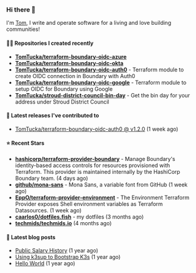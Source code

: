 ### Hi there 👋

I'm [Tom](https://tomwithers.dev), I write and operate software for a living and love building communities! 

#### 👨‍💻 Repositories I created recently
- **[TomTucka/terraform-boundary-oidc-azure](https://github.com/TomTucka/terraform-boundary-oidc-azure)**
- **[TomTucka/terraform-boundary-oidc-okta](https://github.com/TomTucka/terraform-boundary-oidc-okta)**
- **[TomTucka/terraform-boundary-oidc-auth0](https://github.com/TomTucka/terraform-boundary-oidc-auth0)** - Terraform module to create OIDC connection in Boundary with Auth0
- **[TomTucka/terraform-boundary-oidc-google](https://github.com/TomTucka/terraform-boundary-oidc-google)** - Terraform module to setup OIDC for Boundary using Google
- **[TomTucka/stroud-district-council-bin-day](https://github.com/TomTucka/stroud-district-council-bin-day)** - Get the bin day for your address under Stroud District Council

#### 🚀 Latest releases I've contributed to


- [TomTucka/terraform-boundary-oidc-auth0 @ v1.2.0](https://github.com/TomTucka/terraform-boundary-oidc-auth0/releases/tag/v1.2.0) (1 week ago)

#### ⭐ Recent Stars


- **[hashicorp/terraform-provider-boundary](https://github.com/hashicorp/terraform-provider-boundary)** - Manage Boundary&#39;s identity-based access controls for resources provisioned with Terraform. This provider is maintained internally by the HashiCorp Boundary team. (4 days ago)
- **[github/mona-sans](https://github.com/github/mona-sans)** - Mona Sans, a variable font from GitHub (1 week ago)
- **[EppO/terraform-provider-environment](https://github.com/EppO/terraform-provider-environment)** - The Environment Terraform Provider exposes Shell environment variables as Terraform Datasources. (1 week ago)
- **[caarlos0/dotfiles.fish](https://github.com/caarlos0/dotfiles.fish)** - my dotfiles (3 months ago)
- **[techmids/techmids.io](https://github.com/techmids/techmids.io)** (4 months ago)

#### 📄 Latest blog posts
- [Public Salary History](https://tomwithers.dev/posts/public-salary-history/) (1 year ago)
- [Using k3sup to Bootstrap K3s](https://tomwithers.dev/posts/k3s-bootstrap/) (1 year ago)
- [Hello World](https://tomwithers.dev/posts/hello-world/) (1 year ago)
